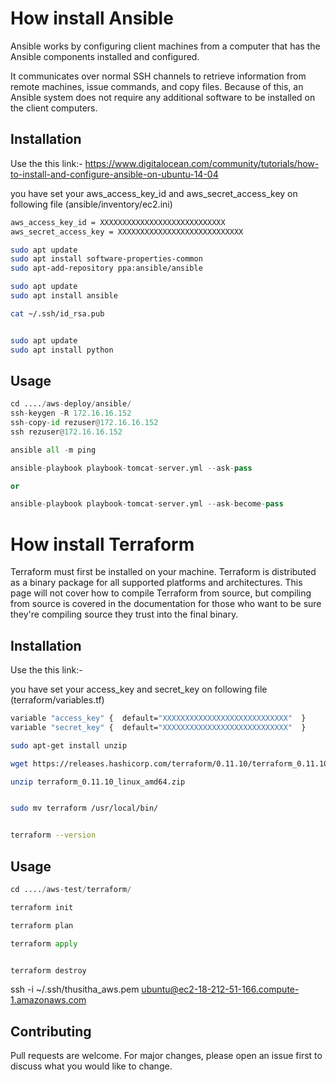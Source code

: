 # How install Ansible

Ansible works by configuring client machines from a computer that has the Ansible 
components installed and configured.

It communicates over normal SSH channels to retrieve information from remote machines, 
issue commands, and copy files. Because of this, an Ansible system does not require any additional 
software to be installed on the client computers.

## Installation

Use the this link:- https://www.digitalocean.com/community/tutorials/how-to-install-and-configure-ansible-on-ubuntu-14-04

you have set your aws_access_key_id and aws_secret_access_key on following file (ansible/inventory/ec2.ini)

```bash
aws_access_key_id = XXXXXXXXXXXXXXXXXXXXXXXXXXXX
aws_secret_access_key = XXXXXXXXXXXXXXXXXXXXXXXXXXXX
```


```bash
sudo apt update
sudo apt install software-properties-common
sudo apt-add-repository ppa:ansible/ansible

sudo apt update
sudo apt install ansible

cat ~/.ssh/id_rsa.pub


sudo apt update
sudo apt install python
```

## Usage

```python
cd ..../aws-deploy/ansible/
ssh-keygen -R 172.16.16.152
ssh-copy-id rezuser@172.16.16.152
ssh rezuser@172.16.16.152

ansible all -m ping

ansible-playbook playbook-tomcat-server.yml --ask-pass

or

ansible-playbook playbook-tomcat-server.yml --ask-become-pass
```

# How install Terraform

Terraform must first be installed on your machine. Terraform is distributed as a binary package 
for all supported platforms and architectures. This page will not cover how to compile Terraform from source, but compiling from source is covered in the documentation for those who want to be sure they're compiling source they trust into the final binary.

## Installation

Use the this link:- 

you have set your access_key and secret_key on following file (terraform/variables.tf)

```bash
variable "access_key" {  default="XXXXXXXXXXXXXXXXXXXXXXXXXXXX"  }
variable "secret_key" {  default="XXXXXXXXXXXXXXXXXXXXXXXXXXXX"  }
```


```bash
sudo apt-get install unzip

wget https://releases.hashicorp.com/terraform/0.11.10/terraform_0.11.10_linux_amd64.zip

unzip terraform_0.11.10_linux_amd64.zip


sudo mv terraform /usr/local/bin/


terraform --version 
```

## Usage

```python
cd ..../aws-test/terraform/

terraform init

terraform plan

terraform apply


terraform destroy

```

ssh -i ~/.ssh/thusitha_aws.pem ubuntu@ec2-18-212-51-166.compute-1.amazonaws.com


## Contributing
Pull requests are welcome. For major changes, please open an issue first to discuss what you would like to change.